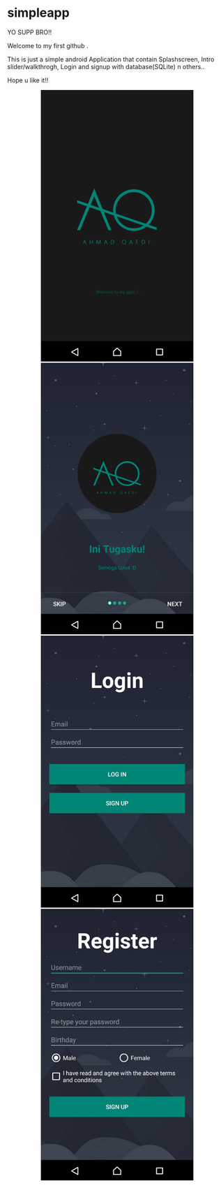 # simpleapp
YO SUPP BRO!!

Welcome to my first github .

This is just a simple android Application that contain Splashscreen, Intro slider/walkthrogh, Login and signup with database(SQLite) n others..

Hope u like it!!



<p align="center">
  <img src="/demo/1.png" width="350" title="SplashScreen">
  <img src="/demo/2.png" width="350" title="Walkthrough">
  <img src="/demo/3.png" width="350" title="Login">
  <img src="/demo/4.png" width="350" title="SignUp">
</p>
